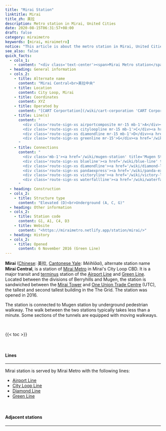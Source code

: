 ```yaml
---
title: "Mirai Station"
linktitle: Mirai
title_zh: 美拉
description: Metro station in Mirai, United Cities
date: 2020-08-15T06:31:57+08:00
draft: false
category: miraimetro
keywords: [mirai, miraimetro]
notice: "This article is about the metro station in Mirai, United Cities. For the similarly named MRR station, see [Mugen Mirai Station](/wiki/mugen-mirai-station 'Mugen Mirai Station'). For the nearby connected station, see [Mugen Station](/wiki/mugen-station 'Mugen Station')."
see_also: false
quick_facts:
  - cols_1:
    - content: "<div class='text-center'><span>Mirai Metro station</span></div>"
  - heading: General information
  - cols_2:
    - title: Alternate name
      content: "Mirai Central<br>美拉中央"
    - title: Location
      content: City Loop, Mirai
    - title: Coordinates
      content: XYZ
    - title: Operated by
      content: "[CART Corportation](/wiki/cart-corporation 'CART Corporation')"
    - title: Line(s)
      content: "
        <div class='route-sign-xs airportcomposite mr-15 mb-1'>A</div><a href='/wiki/airport-line' title='Airport Line'>Airport Line</a><br>
        <div class='route-sign-xs cityloopline mr-15 mb-1'>C</div><a href='/wiki/city-loop-line' title='City Loop Line'>City Loop Line</a><br>
        <div class='route-sign-xs diamondline mr-15 mb-1'>D</div><a href='/wiki/diamond-line' title='Diamond Line'>Diamond Line</a><br>
        <div class='route-sign-xs greenline mr-15'>G</div><a href='/wiki/green-line' title='Green Line'>Green Line</a>
      "
    - title: Connections
      content: "
        <div class='mb-1'><a href='/wiki/mugen-station' title='Mugen Station'>Mugen Station</a></div>
        <div class='route-sign-xs blueline'><a href='/wiki/blue-line' title='Blue Line' class='text-reset text-decoration-none'>B</a></div>
        <div class='route-sign-xs diamondline'><a href='/wiki/diamond-line' title='Diamond Line' class='text-reset text-decoration-none'>D</a></div>
        <div class='route-sign-xs pandaexpress'><a href='/wiki/panda-express' title='Panda Express' class='text-reset text-decoration-none'>P</a></div>
        <div class='route-sign-xs victoryline'><a href='/wiki/victory-line' title='Victory Line' class='text-reset text-decoration-none'>V</a></div>
        <div class='route-sign-xs waterfallline'><a href='/wiki/waterfall-line' title='Waterfall Line' class='text-reset text-decoration-none'>W</a></div>
      "
  - heading: Construction
  - cols_2:
    - title: Structure type
      content: "Elevated (D)<br>Underground (A, C, G)"
  - heading: Other information
  - cols_2:
    - title: Station code
      content: G1, A1, C4, D3
    - title: Website
      content: "<https://miraimetro.netlify.app/station/mirai/>"
  - heading: History
  - cols_2:
    - title: Opened
      content: 6 November 2016 (Green Line)
---
```


**Mirai** ([Chinese](https://en.wikipedia.org/wiki/Traditional_Chinese_characters "Traditional Chinese characters"): 美拉, [Cantonese Yale](https://en.wikipedia.org/wiki/Yale_romanization_of_Cantonese "Yale romanization of Cantonese"): *Méihlāai*), alternate station name **Mirai Central**, is a station of [Mirai Metro](/wiki/mirai-metro "Mirai Metro") in Mirai's City Loop CBD. It is a major transit and [terminus](https://en.wikipedia.org/wiki/Train_station#Terminus "Terminal station") station of the [Airport Line](/wiki/airport-line "Airport Line") and [Green Line](/wiki/green-line "Green Line"). Located between the divisions of Berryhills and Mugen, the station is sandwiched between the [Mirai Tower](/wiki/mirai-tower "Mirai Tower") and [One Union Trade Centre](/wiki/union-trade-centre "Union Trade Centre") (UTC), the tallest and second tallest building in the The Grid. The station was opened in 2016.

The station is connected to Mugen station by underground pedestrian walkway. The walk between the two stations typically takes less than a minute. Some sections of the tunnels are equipped with moving walkways.

<br>

{{< toc >}}

<br>

#### Lines

---

Mirai station is served by Mirai Metro with the following lines:

- [Airport Line](/wiki/airport-line "Airport Line")
- [City Loop Line](/wiki/city-loop-line "City Loop Line")
- [Diamond Line](/wiki/diamond-line "Diamond Line")
- [Green Line](/wiki/green-line "Green Line")

<br>

#### Adjacent stations

---

